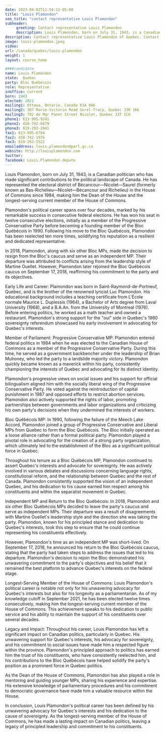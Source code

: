 ```yaml
---
date: 2023-04-02T11:54:12-05:00
title: "Louis Plamondon"
seo_title: "contact representative Louis Plamondon"
subheader:
     greeting: Contact representative Louis Plamondon
     description: Louis Plamondon, born on July 31, 1943, is a Canadian politician who has made significant contributions to the political landscape of Canada.
description: Contact representative Louis Plamondon of Quebec. Contact information for Louis Plamondon includes email address, phone number, and mailing address.
image: louis-plamondon.jpeg
video:
url: /canada/quebec/louis-plamondon
weight: 1
layout: course_home

####candidate
name: Louis Plamondon
state:	Quebec
party: Bloc Québécois
role: Representative
inoffice: current
born: 1943
elected: 2021
mailing1: Ottawa, Ontario, Canada K1A 0A6
mailing2: 307 Marie-Victorin Road Sorel-Tracy, Quebec J3R 1K6
mailing3: 702 de Mgr Panet Street Nicolet, Quebec J3T 1C6
phone1: 613-995-9241
phone2: 450-742-0479
phone3: 819-293-2041
fax1: 613-995-6784
fax2: 450-742-1976
fax3: 819-293-5522
emailaddress: louis.plamondon@parl.gc.ca
website: http://louisplamondon.com
twitter:
facebook: Louis.Plamondon.depute
---
```


Louis Plamondon, born on July 31, 1943, is a Canadian politician who has made significant contributions to the political landscape of Canada. He has represented the electoral district of Bécancour—Nicolet—Saurel (formerly known as Bas-Richelieu—Nicolet—Bécancour and Richelieu) in the House of Commons since 1984, making him the Dean of the House and the longest-serving current member of the House of Commons.

Plamondon's political career spans over four decades, marked by his remarkable success in consecutive federal elections. He has won his seat in twelve consecutive elections, initially as a member of the Progressive Conservative Party before becoming a founding member of the Bloc Québécois in 1990. Following his move to the Bloc Québécois, Plamondon has been reelected ten more times, solidifying his reputation as a resilient and dedicated representative.

In 2018, Plamondon, along with six other Bloc MPs, made the decision to resign from the Bloc's caucus and serve as an independent MP. Their departure was attributed to conflicts arising from the leadership style of Martine Ouellet. However, Plamondon later rejoined the Bloc Québécois caucus on September 17, 2018, reaffirming his commitment to the party and its objectives.

Early Life and Career:
Plamondon was born in Saint-Raymond-de-Portneuf, Quebec, and is the brother of the renowned lyricist Luc Plamondon. His educational background includes a teaching certificate from L'École normale Maurice L. Duplessis (1964), a Bachelor of Arts degree from Laval University (1968), and a B.A.An. from the University of Montreal (1976). Before entering politics, he worked as a math teacher and owned a restaurant. Plamondon's strong support for the "oui" side in Quebec's 1980 sovereignty referendum showcased his early involvement in advocating for Quebec's interests.

Member of Parliament:
Progressive Conservative MP:
Plamondon entered federal politics in 1984 when he was elected to the Canadian House of Commons as a member of the Progressive Conservative Party. During this time, he served as a government backbencher under the leadership of Brian Mulroney, who led the party to a landslide majority victory. Plamondon quickly became known as a maverick within his party, consistently championing the interests of Quebec and advocating for its distinct identity.

Plamondon's progressive views on social issues and his support for official bilingualism aligned him with the socially liberal wing of the Progressive Conservative Party. He voted against the reintroduction of capital punishment in 1987 and opposed efforts to restrict abortion services. Plamondon also actively supported the rights of labor, promoting partnerships between governments and labor organizations and criticizing his own party's decisions when they undermined the interests of workers.

Bloc Québécois MP:
In 1990, following the failure of the Meech Lake Accord, Plamondon joined a group of Progressive Conservative and Liberal MPs from Quebec to form the Bloc Québécois. The Bloc initially operated as a loose alliance rather than a formal political party. Plamondon played a pivotal role in advocating for the creation of a strong party organization, which ultimately led to the establishment of the Bloc as a significant political force in Quebec.

Throughout his tenure as a Bloc Québécois MP, Plamondon continued to assert Quebec's interests and advocate for sovereignty. He was actively involved in various debates and discussions concerning language rights, constitutional reform, and the relationship between Quebec and the rest of Canada. Plamondon consistently supported the vision of an independent Quebec, and his dedication to
his cause earned him respect among his constituents and within the separatist movement in Quebec.

Independent MP and Return to the Bloc Québécois:
In 2018, Plamondon and six other Bloc Québécois MPs decided to leave the party's caucus and serve as independent MPs. Their departure was a result of disagreements with Martine Ouellet's leadership style and the direction she was taking the party. Plamondon, known for his principled stance and dedication to Quebec's interests, took this step to ensure that he could continue representing his constituents effectively.

However, Plamondon's time as an independent MP was short-lived. On September 17, 2018, he announced his return to the Bloc Québécois caucus, stating that the party had taken steps to address the issues that led to his departure. Plamondon's decision to rejoin the Bloc demonstrated his unwavering commitment to the party's objectives and his belief that it remained the best platform to advance Quebec's interests on the federal stage.

Longest-Serving Member of the House of Commons:
Louis Plamondon's political career is notable not only for his unwavering advocacy for Quebec's interests but also for his longevity as a parliamentarian. As of my knowledge cutoff in September 2021, he has been elected twelve times consecutively, making him the longest-serving current member of the House of Commons. This achievement speaks to his dedication to public service and his ability to maintain the support of his constituents over several decades.

Legacy and Impact:
Throughout his career, Louis Plamondon has left a significant impact on Canadian politics, particularly in Quebec. His unwavering support for Quebec's interests, his advocacy for sovereignty, and his commitment to social issues have made him a respected figure within the province. Plamondon's principled approach to politics has earned him the trust of his constituents, who have consistently reelected him, and his contributions to the Bloc Québécois have helped solidify the party's position as a prominent force in Quebec politics.

As the Dean of the House of Commons, Plamondon has also played a role in mentoring and guiding younger MPs, sharing his experience and expertise. His extensive knowledge of parliamentary procedures and his commitment to democratic governance have made him a valuable resource within the House.

In conclusion, Louis Plamondon's political career has been defined by his unwavering advocacy for Quebec's interests and his dedication to the cause of sovereignty. As the longest-serving member of the House of Commons, he has made a lasting impact on Canadian politics, leaving a legacy of principled leadership and commitment to his constituents.

